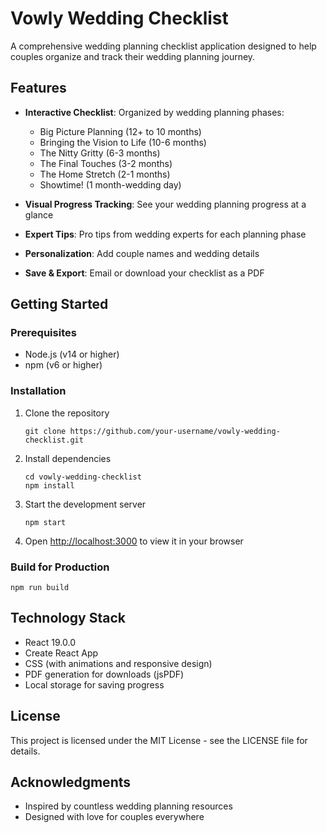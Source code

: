 # Vowly Wedding Checklist

A comprehensive wedding planning checklist application designed to help couples organize and track their wedding planning journey.

## Features

- **Interactive Checklist**: Organized by wedding planning phases:
  - Big Picture Planning (12+ to 10 months)
  - Bringing the Vision to Life (10-6 months)
  - The Nitty Gritty (6-3 months)
  - The Final Touches (3-2 months)
  - The Home Stretch (2-1 months)
  - Showtime! (1 month-wedding day)

- **Visual Progress Tracking**: See your wedding planning progress at a glance
- **Expert Tips**: Pro tips from wedding experts for each planning phase
- **Personalization**: Add couple names and wedding details
- **Save & Export**: Email or download your checklist as a PDF

## Getting Started

### Prerequisites

- Node.js (v14 or higher)
- npm (v6 or higher)

### Installation

1. Clone the repository
   ```
   git clone https://github.com/your-username/vowly-wedding-checklist.git
   ```

2. Install dependencies
   ```
   cd vowly-wedding-checklist
   npm install
   ```

3. Start the development server
   ```
   npm start
   ```

4. Open [http://localhost:3000](http://localhost:3000) to view it in your browser

### Build for Production

```
npm run build
```

## Technology Stack

- React 19.0.0
- Create React App
- CSS (with animations and responsive design)
- PDF generation for downloads (jsPDF)
- Local storage for saving progress

## License

This project is licensed under the MIT License - see the LICENSE file for details.

## Acknowledgments

- Inspired by countless wedding planning resources
- Designed with love for couples everywhere
